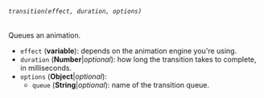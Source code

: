 ###### `transition(effect, duration, options)`

Queues an animation.

* `effect` (**variable**): depends on the animation engine you're using.
* `duration` (**Number**|_optional_): how long the transition takes to complete, in milliseconds.
* `options` (**Object**|_optional_):
  * `queue` (**String**|_optional_): name of the transition queue.
